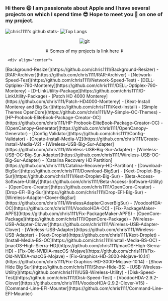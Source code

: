 ### Hi there 😄 I am passionate about Apple and I have several projects on which I spend time 😎 Hope to meet you 🤝 on one of my project.
![chris1111's github stats](https://github-readme-stats.vercel.app/api?username=chris1111&show_icons=true&theme=tokyonight)- ![Top Langs](https://github-readme-stats.vercel.app/api/top-langs/?username=chris1111&show_icons=true&theme=tokyonight)



<div align="center">

 </a>
    </div>
    </div>
    
<div align="center">
 
![git](https://user-images.githubusercontent.com/6248794/103409556-67b1fd80-4b35-11eb-83b6-abede17a0260.png)
 <div align="center">
  ⬇︎ Somes of my projects is link here ⬇︎ 
 </a>
    </div>
    </div>
    
     <div align="center">
 </a>
    </div>
    </div>    
[Background-Resizer](https://github.com/chris1111/Background-Resizer) - [RAR-Archiver](https://github.com/chris1111/RAR-Archiver) - [Network-Speed-Test](https://github.com/chris1111/Network-Speed-Test) - [DELL-Optiplex-790-Monterey](https://github.com/chris1111/DELL-Optiplex-790-Monterey) - [D-LinkUtility-Package](https://github.com/chris1111/D-LinkUtility-Package) - [Patch HD 4000 Monterey](https://github.com/chris1111/Patch-HD4000-Monterey) - [Kext-Install Monterey and Big Sur](https://github.com/chris1111/Kext-Install) - [Simple Themes OpenCore](https://github.com/chris1111/My-Simple-OC-Themes) - [HP-Probook-EliteBook-Package-Creator-OC](https://github.com/chris1111/HP-Probook-EliteBook-Package-Creator-OC) - [OpenCanopy-Generator](https://github.com/chris1111/OpenCanopy-Generator) - [Config Validator](https://github.com/chris1111/Config-Validator) - [Create-Install-Media-V2](https://github.com/chris1111/Create-Install-Media-V2) - [Wireless-USB-Big-Sur-Adapter](https://github.com/chris1111/Wireless-USB-Big-Sur-Adapter) - [Wireless-USB-OC-Big-Sur-Adapter](https://github.com/chris1111/Wireless-USB-OC-Big-Sur-Adapter) - [Catalina Recovery HD Partition](https://github.com/chris1111/Catalina-Recovery-HD-Partition) - [Download-BigSur](https://github.com/chris1111/Download-BigSur) - [Kext-Droplet-Big-Sur](https://github.com/chris1111/Kext-Droplet-Big-Sur) - [Beta-Access-Software-Utility](https://github.com/chris1111/Beta-Access-Software-Utility) - [OpenCore-Creator](https://github.com/chris1111/OpenCore-Creator) - [Drop-EFI-Big-Sur](https://github.com/chris1111/Drop-EFI-Big-Sur) - [Wireless-Adapter-Clover-BigSur](https://github.com/chris1111/WirelessAdapterCloverBigSur) - [VoodooHDA-OC](https://github.com/chris1111/VoodooHDA-OC) - [Fix-PackageMaker-APFS](https://github.com/chris1111/Fix-PackageMaker-APFS) - [OpenCore-Package](https://github.com/chris1111/OpenCore-Package) - [Wireless-USB-Adapter-Clover](https://github.com/chris1111/Wireless-USB-Adapter-Clover) - [Wireless-USB-Adapter](https://github.com/chris1111/Wireless-USB-Adapter) - [Kext-Droplet](https://github.com/chris1111/Kext-Droplet) - [Install-Media-BS-OC](https://github.com/chris1111/Install-Media-BS-OC) - [macOS-High-Sierra-HD](https://github.com/chris1111/macOS-High-Sierra-HD) - [Fix-Old-NVIDIA-macOS-Mojave](https://github.com/chris1111/Fix-Old-NVIDIA-macOS-Mojave) - [Fix-Graphics-HD-3000-Mojave-10.14](https://github.com/chris1111/Fix-Graphics-HD-3000-Mojave-10.14) - [Show Hide Big Sur](https://github.com/chris1111/Show-Hide-BS) - [USB-Wireless-Utility](https://github.com/chris1111/USB-Wireless-Utility) - [Disk-Speed-Test](https://github.com/chris1111/Disk-Speed-Test) - [VoodooHDA-2.9.2-Clover](https://github.com/chris1111/VoodooHDA-2.9.2-Clover-V15) - [Command-Line-EFI-Mounter](https://github.com/chris1111/Command-Line-EFI-Mounter)

    
